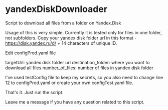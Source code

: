 # yandexDiskDownloader
Script to download all files from a folder on Yandex.Disk

Usage of this is very simple. Currently it is tested only for files in one folder, not subfolders. 
Copy your yandex disk folder url in this format - https://disk.yandex.ru/d/ + 14 characters of unique ID. 

Edit configProd.yaml file

targetUrl: yandex disk folder url
destination_folder: where you want to download all files
number_of_files: number of files in yandex disk folder

I've used testConfig file to keep my secrets, so you also need to change line 12 to configProd.yaml or create your own configTest.yaml file. 

That's it. Just run the script.

Leave me a message if you have any question related to this script. 
